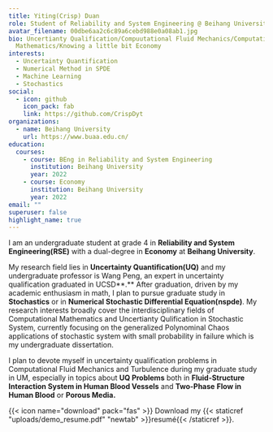 ```yaml
---
title: Yiting(Crisp) Duan
role: Student of Reliability and System Engineering @ Beihang University
avatar_filename: 00dbe6aa2c6c89a6cebd988e0a08ab1.jpg
bio: Uncertianty Qualification/Compuutational Fluid Mechanics/Computational
  Mathematics/Knowing a little bit Economy
interests:
  - Uncertainty Quantification
  - Numerical Method in SPDE
  - Machine Learning
  - Stochastics
social:
  - icon: github
    icon_pack: fab
    link: https://github.com/CrispDyt
organizations:
  - name: Beihang University
    url: https://www.buaa.edu.cn/
education:
  courses:
    - course: BEng in Reliability and System Engineering
      institution: Beihang University
      year: 2022
    - course: Economy
      institution: Beihang University
      year: 2022
email: ""
superuser: false
highlight_name: true
---
```

I am an undergraduate student at grade 4 in **Reliability and System Engineering(RSE)** with a dual-degree in **Economy** at **Beihang University**.

My research field lies in **Uncertainty Quantification(UQ)** and my undergraduate professor is Wang Peng, an expert in uncertainty qualification graduated in UCSD**.** After graduation, driven by my academic enthusiasm in math, I plan to pursue graduate study in **Stochastics** or in **Numerical Stochastic Differential Equation(nspde)**. My research interests broadly cover the interdisciplinary fields of Computational Mathematics and Uncertianty Qulification in Stochastic System, currently focusing on the generalized Polynominal Chaos applications of stochastic system with small probability in failure which is my undergraduate dissertation.

I plan to devote myself in uncertainty qualification problems in Computational Fluid Mechanics and Turbulence during my graduate study in UM, especially in topics about **UQ Problems** both in **Fluid-Structure Interaction System in Human Blood Vessels** and **Two-Phase** **Flow in Human Blood** or **Porous Media.**

{{< icon name="download" pack="fas" >}} Download my {{< staticref "uploads/demo_resume.pdf" "newtab" >}}resumé{{< /staticref >}}.